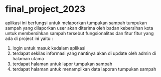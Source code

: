 # final_project_2023

aplikasi ini berfungsi untuk melaporkan tumpukan sampah 
tumpukan sampah yang dilaporkan user akan diterima oleh badan kebersihan kota untuk membersihkan sampah tersebut
fungsionalitas dan fitur fitur yang ada di project ini yaitu :
1. login untuk masuk kedalam aplikasi
2. terdapat sekilas informasi yang nantinya akan di update oleh admin di halaman utama
3. terdapat halaman untuk lapor tumpukan sampah 
4. terdapat halaman untuk menampilkan data laporan tumpukan sampah
